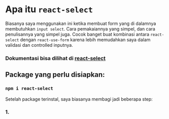 # Apa itu `react-select`


Biasanya saya menggunakan ini ketika membuat form yang di dalamnya membutuhkan `input select`. Cara pemakaiannya yang simpel, dan cara penulisannya yang simpel juga. Cocok banget buat kombinasi antara `react-select` dengan `react-use-form` karena lebih memudahkan saya dalam validasi dan controlled inputnya.

### Dokumentasi bisa dilihat di [react-select](https://react-select.com/)

## Package yang perlu disiapkan:

### `npm i react-select`

Setelah package terinstal, saya biasanya membagi jadi beberapa step:

### 1. 

